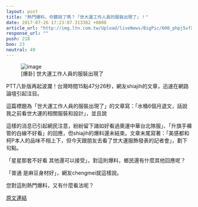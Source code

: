 ```yaml
---
layout: post
title: "熱門爆料，你聽說了嗎？「世大運工作人員的服裝出現了」！"
date: 2017-07-26 17:23:07.313382 +0800
article_url: "http://img.ltn.com.tw/Upload/liveNews/BigPic/600_phpj5vfX9.jpg;http://cdn.peoplenews.tw/news/84a3e12302514c1c9c49328d11900ec0.jpeg;http://imgur.com/a/eJzVD;http://imgur.com/fsmsGFz;http://imgur.com/k3oyeR6;http://imgur.com/MMui3sw;http://imgur.com/UClKQzn;http://imgur.com/wnrNBMn;http://imgur.com/nDF3Tgg"
response_url: ""
push: 218
boo: 23
neutral: 49
---
```


<figure>
<img src="http://img.ltn.com.tw/Upload/liveNews/BigPic/600_phpj5vfX9.jpg" alt="image">
<figcaption>
[爆卦] 世大運工作人員的服裝出現了
</figcaption>
</figure>

PTT八卦版再起波瀾！台灣時間15點47分26秒，網友shiajih的文章，迅速在網路論壇引起注目。

這篇標題為「世大運工作人員的服裝出現了」的文章寫：「水桶6個月退文，話說我之前看世大運的相關服裝和設計」，並且說

這樣的消息已引起網民注意，紛紛留下諸如好看過奧運中華台北隊服」、「升旗手褲管的白線不好看」的回應，但shiajih的爆料還未結束。文章末尾寫著：「美感都和柯P本人的品味不相上下，但今天跟朋友去看了世大運服飾發表的記者會」，劃下句點。

「星星那套不好看  其他還可以接受」，對這則爆料，鄉民還有什麼其他回應呢？

「普通 是麻豆身材好」，網友chengmei就這樣說。

您對這則熱門爆料，又有什麼看法呢？

<a href = "https://www.ptt.cc/bbs/Gossiping/M.1501055250.A.6A1.html">原文連結</a>

